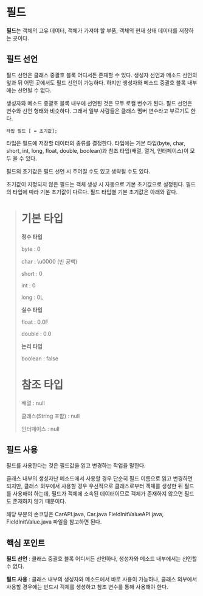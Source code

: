 # 필드
**필드**는 객체의 고유 데이터, 객체가 가져야 할 부품, 객체의 현재 상태 데이터를 저장하는 곳이다.

## 필드 선언
필드 선언은 클래스 중괄호 블록 어디서든 존재할 수 있다. 생성자 선언과 메소드 선언의 앞과 뒤 어떤 곳에서도 필드 선언이 가능하다. 하지만 생성자와 메소드 중괄호 블록 내부에는 선언될 수 없다.

생성자와 메소드 중괄호 블록 내부에 선언된 것은 모두 로컬 변수가 된다. 필드 선언은 변수와 선언 형태와 비슷하다. 그래서 일부 사람들은 클래스 멤버 변수라고 부르기도 한다.

```타입 필드 [ = 초기값];```

타입은 필드에 저장할 데이터의 종류를 결정한다. 타입에는 기본 타입(byte, char, short, int, long, float, double, boolean)과 참조 타입(배열, 열거, 인터페이스)이 모두 올 수 있다.

필드의 초기값은 필드 선언 시 주어질 수도 있고 생략될 수도 있다.

초기값이 지정되지 않은 필드는 객체 생성 시 자동으로 기본 초기값으로 설정된다. 필드의 타입에 따라 기본 초기값이 다르다. 필드 타입별 기본 초기값은 아래와 같다.

> # **기본 타입**
>
> **정수 타입**
>
> byte : 0
>
> char : \u0000 (빈 공백)
>
> short : 0
>
> int : 0
>
> long : 0L
>
> **실수 타입**
>
> float : 0.0F
>
> double : 0.0
>
> **논리 타입**
>
> boolean : false
>
> # **참조 타입**
>
> 배열 : null
>
> 클래스(String 포함) : null
>
> 인터페이스 : null

## 필드 사용
필드를 사용한다는 것은 필드값을 읽고 변경하는 작업을 말한다.

클래스 내부의 생성자난 메소드에서 사용할 경우 단순히 필드 이름으로 읽고 변경하면 되지만, 클래스 외부에서 사용할 경우 우선적으로 클래스로부터 객체를 생성한 뒤 필드를 사용해야 하는데, 필드가 객체에 소속된 데이터이므로 객체가 존재하지 않으면 필드도 존재하지 않기 때문이다.

해당 부분의 손코딩은 CarAPI.java, Car.java FieldInitValueAPI.java, FieldInitValue.java 파일을 참고하면 된다.

## 핵심 포인트
**필드 선언** : 클래스 중괄호 블록 어디서든 선언하나, 생성자와 메소드 내부에서는 선언할 수 없다.

**필드 사용** : 클래스 내부의 생성자와 메소드에서 바로 사용이 가능하나, 클래스 외부에서 사용할 경우에는 반드시 객체를 생성하고 참조 변수를 통해 사용해야 한다.
